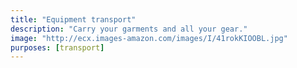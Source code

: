 ```yaml
---
title: "Equipment transport"
description: "Carry your garments and all your gear."
image: "http://ecx.images-amazon.com/images/I/41rokKIOOBL.jpg"
purposes: [transport]
---
```

